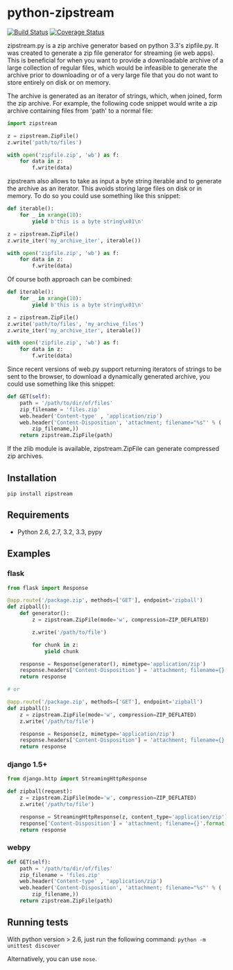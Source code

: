 
# python-zipstream

[![Build Status](https://travis-ci.org/allanlei/python-zipstream.png?branch=master)](https://travis-ci.org/allanlei/python-zipstream)
[![Coverage Status](https://coveralls.io/repos/allanlei/python-zipstream/badge.png)](https://coveralls.io/r/allanlei/python-zipstream)

zipstream.py is a zip archive generator based on python 3.3's zipfile.py. It was created to
generate a zip file generator for streaming (ie web apps). This is beneficial for when you
want to provide a downloadable archive of a large collection of regular files, which would be infeasible to
generate the archive prior to downloading or of a very large file that you do not want to store entirely on disk or on memory.

The archive is generated as an iterator of strings, which, when joined, form
the zip archive. For example, the following code snippet would write a zip
archive containing files from 'path' to a normal file:

```python
import zipstream

z = zipstream.ZipFile()
z.write('path/to/files')

with open('zipfile.zip', 'wb') as f:
    for data in z:
        f.write(data)
```

zipstream also allows to take as input a byte string iterable and to generate
the archive as an iterator.
This avoids storing large files on disk or in memory.
To do so you could use something like this snippet:

```python
def iterable():
    for _ in xrange(10):
        yield b'this is a byte string\x01\n'

z = zipstream.ZipFile()
z.write_iter('my_archive_iter', iterable())

with open('zipfile.zip', 'wb') as f:
    for data in z:
        f.write(data)
```

Of course both approach can be combined:

```python
def iterable():
    for _ in xrange(10):
        yield b'this is a byte string\x01\n'

z = zipstream.ZipFile()
z.write('path/to/files', 'my_archive_files')
z.write_iter('my_archive_iter', iterable())

with open('zipfile.zip', 'wb') as f:
    for data in z:
        f.write(data)
```

Since recent versions of web.py support returning iterators of strings to be
sent to the browser, to download a dynamically generated archive, you could
use something like this snippet:

```python
def GET(self):
    path = '/path/to/dir/of/files'
    zip_filename = 'files.zip'
    web.header('Content-type' , 'application/zip')
    web.header('Content-Disposition', 'attachment; filename="%s"' % (
        zip_filename,))
    return zipstream.ZipFile(path)
```

If the zlib module is available, zipstream.ZipFile can generate compressed zip
archives.

## Installation

```
pip install zipstream
```

## Requirements

  * Python 2.6, 2.7, 3.2, 3.3, pypy

## Examples

### flask

```python
from flask import Response

@app.route('/package.zip', methods=['GET'], endpoint='zipball')
def zipball():
    def generator():
        z = zipstream.ZipFile(mode='w', compression=ZIP_DEFLATED)

        z.write('/path/to/file')

        for chunk in z:
            yield chunk

    response = Response(generator(), mimetype='application/zip')
    response.headers['Content-Disposition'] = 'attachment; filename={}'.format('files.zip')
    return response

# or

@app.route('/package.zip', methods=['GET'], endpoint='zipball')
def zipball():
    z = zipstream.ZipFile(mode='w', compression=ZIP_DEFLATED)
    z.write('/path/to/file')

    response = Response(z, mimetype='application/zip')
    response.headers['Content-Disposition'] = 'attachment; filename={}'.format('files.zip')
    return response
```

### django 1.5+

```python
from django.http import StreamingHttpResponse

def zipball(request):
    z = zipstream.ZipFile(mode='w', compression=ZIP_DEFLATED)
    z.write('/path/to/file')

    response = StreamingHttpResponse(z, content_type='application/zip')
    response['Content-Disposition'] = 'attachment; filename={}'.format('files.zip')
    return response
```

### webpy

```python
def GET(self):
    path = '/path/to/dir/of/files'
    zip_filename = 'files.zip'
    web.header('Content-type' , 'application/zip')
    web.header('Content-Disposition', 'attachment; filename="%s"' % (
        zip_filename,))
    return zipstream.ZipFile(path)
```

## Running tests

With python version > 2.6, just run the following command: `python -m unittest discover`

Alternatively, you can use `nose`.
